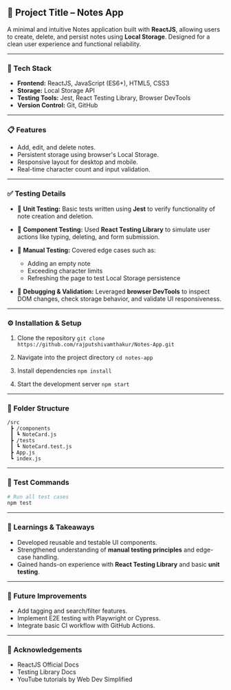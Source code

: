## 📝 Project Title – Notes App

A minimal and intuitive Notes application built with **ReactJS**, allowing users to create, delete, and persist notes using **Local Storage**. Designed for a clean user experience and functional reliability.

---

### 🔧 Tech Stack

* **Frontend:** ReactJS, JavaScript (ES6+), HTML5, CSS3
* **Storage:** Local Storage API
* **Testing Tools:** Jest, React Testing Library, Browser DevTools
* **Version Control:** Git, GitHub

---

### 📋 Features

* Add, edit, and delete notes.
* Persistent storage using browser's Local Storage.
* Responsive layout for desktop and mobile.
* Real-time character count and input validation.

---

### ✅ Testing Details

* 🔹 **Unit Testing:** Basic tests written using **Jest** to verify functionality of note creation and deletion.
* 🔹 **Component Testing:** Used **React Testing Library** to simulate user actions like typing, deleting, and form submission.
* 🔹 **Manual Testing:** Covered edge cases such as:

  * Adding an empty note
  * Exceeding character limits
  * Refreshing the page to test Local Storage persistence
* 🔹 **Debugging & Validation:** Leveraged **browser DevTools** to inspect DOM changes, check storage behavior, and validate UI responsiveness.

---

### ⚙️ Installation & Setup

1. Clone the repository
   `git clone https://github.com/rajputshivamthakur/Notes-App.git`

2. Navigate into the project directory
   `cd notes-app`

3. Install dependencies
   `npm install`

4. Start the development server
   `npm start`

---

### 📂 Folder Structure

```
/src
 ┣ /components
 ┃ ┗ NoteCard.js
 ┣ /tests
 ┃ ┗ NoteCard.test.js
 ┣ App.js
 ┗ index.js
```

---

### 🧪 Test Commands

```bash
# Run all test cases
npm test
```

---

### 🧠 Learnings & Takeaways

* Developed reusable and testable UI components.
* Strengthened understanding of **manual testing principles** and edge-case handling.
* Gained hands-on experience with **React Testing Library** and basic **unit testing**.

---

### 📌 Future Improvements

* Add tagging and search/filter features.
* Implement E2E testing with Playwright or Cypress.
* Integrate basic CI workflow with GitHub Actions.

---

### 🙌 Acknowledgements

* ReactJS Official Docs
* Testing Library Docs
* YouTube tutorials by Web Dev Simplified

